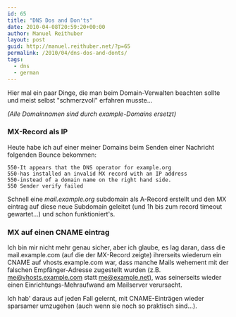 ```yaml
---
id: 65
title: "DNS Dos and Don'ts"
date: 2010-04-08T20:59:20+00:00
author: Manuel Reithuber
layout: post
guid: http://manuel.reithuber.net/?p=65
permalink: /2010/04/dns-dos-and-donts/
tags:
  - dns
  - german
---
```

Hier mal ein paar Dinge, die man beim Domain-Verwalten beachten sollte und meist selbst "schmerzvoll" erfahren musste...

<!--more-->

_(Alle Domainnamen sind durch example-Domains ersetzt)_

### MX-Record als IP

Heute habe ich auf einer meiner Domains beim Senden einer Nachricht folgenden Bounce bekommen:

```
550-It appears that the DNS operator for example.org
550-has installed an invalid MX record with an IP address
550-instead of a domain name on the right hand side.
550 Sender verify failed
```

Schnell eine _mail.example.org_ subdomain als A-Record erstellt und den MX eintrag auf diese neue Subdomain geleitet (und 1h bis zum record timeout gewartet...) und schon funktioniert's.

### MX auf einen CNAME eintrag

Ich bin mir nicht mehr genau sicher, aber ich glaube, es lag daran, dass die mail.example.com (auf die der MX-Record zeigte) ihrerseits wiederum ein CNAME auf vhosts.example.com war, dass manche Mails wehement mit der falschen Empfänger-Adresse zugestellt wurden (z.B. me@vhosts.example.com statt me@example.net), was seinerseits wieder einen Einrichtungs-Mehraufwand am Mailserver verursacht.

Ich hab' daraus auf jeden Fall gelernt, mit CNAME-Einträgen wieder sparsamer umzugehen (auch wenn sie noch so praktisch sind...).
